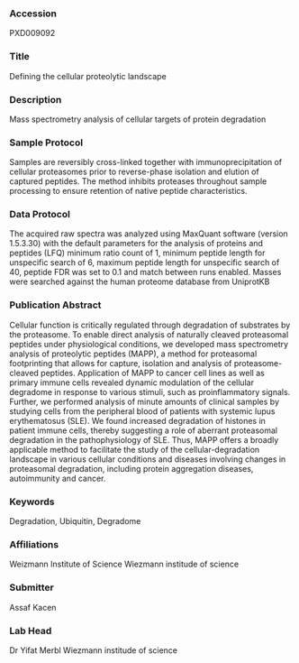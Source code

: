 ### Accession
PXD009092

### Title
Defining the cellular proteolytic landscape

### Description
Mass spectrometry analysis of cellular targets of protein degradation

### Sample Protocol
Samples are reversibly cross-linked together with immunoprecipitation of cellular proteasomes prior to reverse-phase isolation and elution of captured peptides. The method inhibits proteases throughout sample processing to ensure retention of native peptide characteristics.

### Data Protocol
The acquired raw spectra was analyzed using MaxQuant software (version 1.5.3.30) with the default parameters for the analysis of proteins and peptides (LFQ) minimum ratio count of 1, minimum peptide length for unspecific search of 6, maximum peptide length for unspecific search of 40, peptide FDR was set to 0.1 and match between runs enabled. Masses were searched against the human proteome database from UniprotKB

### Publication Abstract
Cellular function is critically regulated through degradation of substrates by the proteasome. To enable direct analysis of naturally cleaved proteasomal peptides under physiological conditions, we developed mass spectrometry analysis of proteolytic peptides (MAPP), a method for proteasomal footprinting that allows for capture, isolation and analysis of proteasome-cleaved peptides. Application of MAPP to cancer cell lines as well as primary immune cells revealed dynamic modulation of the cellular degradome in response to various stimuli, such as proinflammatory signals. Further, we performed analysis of minute amounts of clinical samples by studying cells from the peripheral blood of patients with systemic lupus erythematosus (SLE). We found increased degradation of histones in patient immune cells, thereby suggesting a role of aberrant proteasomal degradation in the pathophysiology of SLE. Thus, MAPP offers a broadly applicable method to facilitate the study of the cellular-degradation landscape in various cellular conditions and diseases involving changes in proteasomal degradation, including protein aggregation diseases, autoimmunity and cancer.

### Keywords
Degradation, Ubiquitin, Degradome

### Affiliations
Weizmann Institute of Science
Wiezmann institude of science

### Submitter
Assaf Kacen

### Lab Head
Dr Yifat Merbl
Wiezmann institude of science


